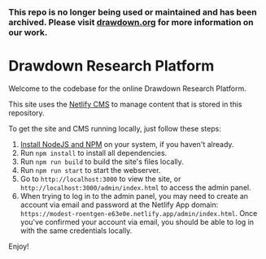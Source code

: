### This repo is no longer being used or maintained and has been archived. Please visit [drawdown.org](https://www.drawdown.org/) for more information on our work.

# Drawdown Research Platform

Welcome to the codebase for the online Drawdown Research Platform.

This site uses the [Netlify CMS](https://www.netlifycms.org/) to manage content that is stored in this repository.

To get the site and CMS running locally, just follow these steps:

1. [Install NodeJS and NPM](https://docs.npmjs.com/downloading-and-installing-node-js-and-npm) on your system, if you haven't already. 
2. Run `npm install` to install all dependencies.
3. Run `npm run build` to build the site's files locally.
4. Run `npm run start` to start the webserver.
5. Go to `http://localhost:3000` to view the site, or `http://localhost:3000/admin/index.html` to access the admin panel.
6. When trying to log in to the admin panel, you may need to create an account via email and password at the Netlify App domain: `https://modest-roentgen-e63e0e.netlify.app/admin/index.html`. Once you've confirmed your account via email, you should be able to log in with the same credentials locally.

Enjoy!
